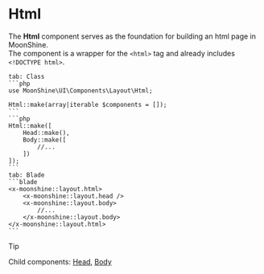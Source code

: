 # Html

The **Html** component serves as the foundation for building an html page in MoonShine. \
The component is a wrapper for the `<html>` tag and already includes `<!DOCTYPE html>`.

~~~tabs
tab: Class
```php
use MoonShine\UI\Components\Layout\Html;
 
Html::make(array|iterable $components = []); 
```
```php
Html::make([ 
    Head::make(), 
    Body::make([ 
        //...
    ])
]); 
```
tab: Blade
```blade
<x-moonshine::layout.html> 
    <x-moonshine::layout.head /> 
    <x-moonshine::layout.body> 
        //...
    </x-moonshine::layout.body> 
</x-moonshine::layout.html> 
```
~~~

> [!TIP]
> Child components: [Head](/docs/{{version}}/components/head), [Body](/docs/{{version}}/components/body)